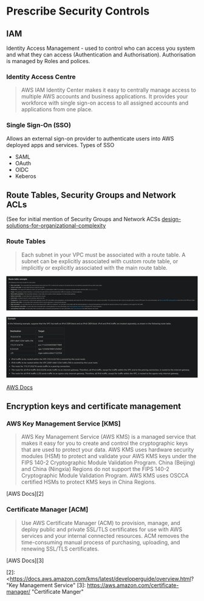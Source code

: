 # Prescribe Security Controls

## IAM

Identity Access Management - used to control who can access you system and what they can access (Authentication and Authorisation). Authorisation is managed by Roles and polices.

### Identity Access Centre

> AWS IAM Identity Center makes it easy to centrally manage access to multiple AWS accounts and business applications. It provides your workforce with single sign-on access to all assigned accounts and applications from one place. 

### Single Sign-On (SSO)

Allows an external sign-on provider to authenticate users into AWS deployed apps and services. Types of SSO

- SAML
- OAuth
- OIDC
- Keberos

## Route Tables, Security Groups and Network ACLs

(See for initial mention of Security Groups and Network ACSs [design-solutions-for-organizational-complexity](design-solutions-for-organizational-complexity.md)

### Route Tables

> Each subnet in your VPC must be associated with a route table. A subnet can be explicitly associated with custom route table, or implicitly or explicitly associated with the main route table.

![Route Table Concepts](images/RouteTableConcepts.png)

![Route Table Example](images/RouteTableExample.png)

[AWS Docs][1]

## Encryption keys and certificate management

### AWS Key Management Service [KMS]

> AWS Key Management Service (AWS KMS) is a managed service that makes it easy for you to create and control the cryptographic keys that are used to protect your data. AWS KMS uses hardware security modules (HSM) to protect and validate your AWS KMS keys under the FIPS 140-2 Cryptographic Module Validation Program. China (Beijing) and China (Ningxia) Regions do not support the FIPS 140-2 Cryptographic Module Validation Program. AWS KMS uses OSCCA certified HSMs to protect KMS keys in China Regions.

[AWS Docs][2]

### Certificate Manager [ACM]

> Use AWS Certificate Manager (ACM) to provision, manage, and deploy public and private SSL/TLS certificates for use with AWS services and your internal connected resources. ACM removes the time-consuming manual process of purchasing, uploading, and renewing SSL/TLS certificates.

[AWS Docs][3]



[1]: <https://docs.aws.amazon.com/vpc/latest/userguide/VPC_Route_Tables.html> "Route Tables"
[2]: <https://docs.aws.amazon.com/kms/latest/developerguide/overview.html? "Key Management Service"
[3]: <https://aws.amazon.com/certificate-manager/> "Certificate Manger"
